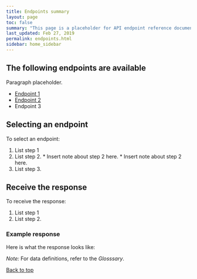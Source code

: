 ```yaml
---
title: Endpoints summary
layout: page
toc: false
summary: "This page is a placeholder for API endpoint reference documentation."
last_updated: Feb 27, 2019
permalink: endpoints.html
sidebar: home_sidebar
---
```


## The following endpoints are available

Paragraph placeholder.

* [Endpoint 1](apidoc/endpoint.html)
* [Endpoint 2](apidoc/endpoint.html)
* Endpoint 3

## Selecting an endpoint

To select an endpoint:

1. List step 1
2. List step 2.
	    * Insert note about step 2 here.
	    * Insert note about step 2 here.
3. List step 3.

## Receive the response

To receive the response:

1. List step 1
2. List step 2.

### Example response

Here is what the response looks like:

*Note:* For data definitions, refer to the *Glosssary*.

[Back to top](#Send)
